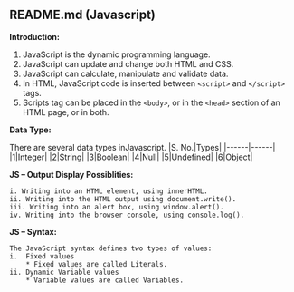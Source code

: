 ## README.md (Javascript)
**Introduction:**

 1. JavaScript is the dynamic programming language. 
 2. JavaScript can update and change both HTML and CSS.
 3. JavaScript can calculate, manipulate and validate data.
 4. In HTML, JavaScript code is inserted between `<script>` and `</script>` tags.
 5. Scripts tag can be placed in the `<body>`, or in the `<head>` section of an HTML page, or in both.

**Data Type:**

There are several data types inJavascript.
|S. No.|Types|
|------|------|
|1|Integer|
|2|String|
|3|Boolean|
|4|Null|
|5|Undefined|
|6|Object|


**JS – Output Display Possiblities:**


    i. Writing into an HTML element, using innerHTML.
    ii. Writing into the HTML output using document.write().
    iii. Writing into an alert box, using window.alert().
    iv. Writing into the browser console, using console.log().

__JS – Syntax:__

	The JavaScript syntax defines two types of values:
    i.  Fixed values 
        * Fixed values are called Literals.
    ii. Dynamic Variable values 
        * Variable values are called Variables.





    